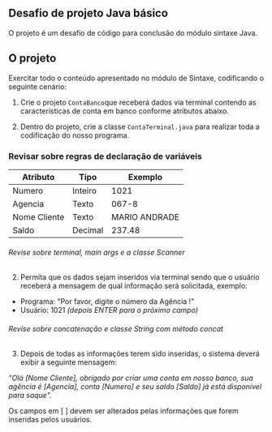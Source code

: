 ## Desafio de projeto Java básico

O projeto é um desafio de código para conclusão do módulo sintaxe Java.

## O projeto

Exercitar todo o conteúdo apresentado no módulo de Sintaxe, codificando o seguinte cenário:

1. Crie o projeto `ContaBanco`que receberá dados via terminal contendo as características de conta em banco conforme atributos abaixo.

2. Dentro do projeto, crie a classe `ContaTerminal.java` para realizar toda a codificação do nosso programa.

### Revisar sobre regras de declaração de variáveis

| Atributo  | Tipo     | Exemplo   
| --------- | ---------| ------- 
| Numero    | Inteiro  | 1021 
| Agencia   | Texto    | 067-8
| Nome Cliente | Texto    | MARIO ANDRADE
| Saldo | Decimal |237.48


###### Revise sobre terminal, main args e a classe Scanner
2. Permita que os dados sejam inseridos via terminal sendo que o usuário receberá a mensagem de qual informação será solicitada, exemplo:

* Programa: "Por favor, digite o número da Agência !"
* Usuário: 1021 *(depois ENTER para o próximo campo)* 

###### Revise sobre concatenação e classe String com método concat

3. Depois de todas as informações terem sido inseridas, o sistema deverá exibir a seguinte mensagem:

*"Olá [Nome Cliente], obrigado por criar uma conta em nosso banco, sua agência é [Agencia], conta [Numero] e seu saldo [Saldo] já está disponível para saque".*

Os campos em [ ] devem ser alterados pelas informações que forem inseridas pelos usuários.